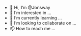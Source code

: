 - 👋 Hi, I’m @Jonsway
- 👀 I’m interested in ...
- 🌱 I’m currently learning ...
- 💞️ I’m looking to collaborate on ...
- 📫 How to reach me ...

<!---
Jonsway/Jonsway is a ✨ special ✨ repository because its `README.md` (this file) appears on your GitHub profile.
You can click the Preview link to take a look at your changes.
--->
